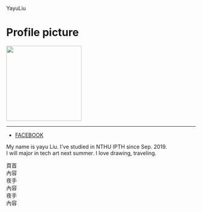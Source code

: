 
<!DOCTYPE html>

<html>


 
<head>
  <tytle>YayuLiu</tytle>
 
</head>

<body>
	
  <h1>Profile picture</h1>
  <img width="200" src="https://scontent.ftpe8-4.fna.fbcdn.net/v/t1.0-9/69638577_1724845367659912_311887549939318784_o.jpg?_nc_cat=110&_nc_ohc=0Sc2LHwEinoAQlmt6DHpfsBWYYyPZvx7JEBVCvFHQ-edmq-hd75QHtESA&_nc_ht=scontent.ftpe8-4.fna&oh=57fc306e61bcda6af879568f6f5cbc51&oe=5E9F8384">

  <hr/>

<ul style=''>
    <li><a href="https://www.facebook.com/alice.smile.90">FACEBOOK</a></li>
 </ul>


<p>My name is yayu Liu. I've studied in NTHU IPTH since Sep. 2019.<br >
I will major in tech art next summer. I love drawing, traveling.<br >
</p>
<div data-role="page" id="home">
	<div data-role="healder">
		<hi>頁首</hi>
	</div>
	<div data-role="content">內容</div>
</div>

<div data-role="page" id="page1">
	<div data-role="healder">
		<hi>夜手</hi>
	</div>
	<div data-role="content">內容</div>
</div>

<div data-role="page" id="page3">
	<div data-role="healder">
		<hi>夜手</hi>
	</div>
	<div data-role="content">內容</div>
</div>

</body>
</html>
